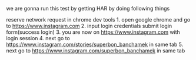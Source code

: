 we are gonna run this test by getting HAR by doing following things

reserve network request in chrome dev tools
    1. open google chrome and go to https://www.instagram.com
    2. input login credentials submit login form(success login)
    3. you are now on https://www.instagram.com with login session
    4. next go to https://www.instagram.com/stories/superbon_banchamek in same tab
    5. next go to https://www.instagram.com/superbon_banchamek in same tab
 
 
